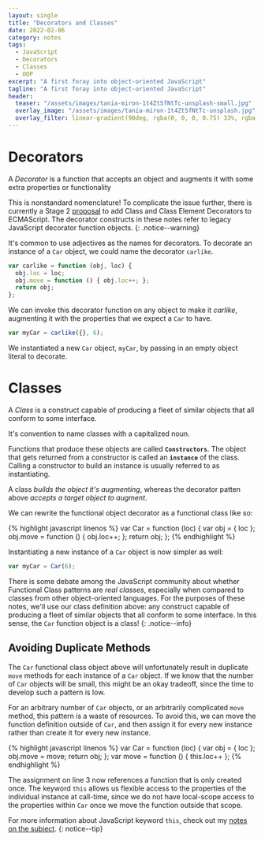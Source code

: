 ```yaml
---
layout: single
title: "Decorators and Classes"
date: 2022-02-06
category: notes
tags:
  - JavaScript
  - Decorators
  - Classes
  - OOP
excerpt: "A first foray into object-oriented JavaScript"
tagline: "A first foray into object-oriented JavaScript"
header:
  teaser: "/assets/images/tania-miron-1t4ZtSfNtTc-unsplash-small.jpg"
  overlay_image: "/assets/images/tania-miron-1t4ZtSfNtTc-unsplash.jpg"
  overlay_filter: linear-gradient(90deg, rgba(0, 0, 0, 0.75) 33%, rgba(0, 0, 0, 0.5))
---
```


# Decorators

A *Decorator* is a function that accepts an object and augments it with some extra properties or functionality

This is nonstandard nomenclature!
To complicate the issue further, there is currently a Stage 2 [proposal](https://github.com/tc39/proposal-decorators) to add Class and Class Element Decorators to ECMAScript.
The decorator constructs in these notes refer to legacy JavaScript decorator function objects.
{: .notice--warning}

It's common to use adjectives as the names for decorators.
To decorate an instance of a `Car` object, we could name the decorator `carlike`.

```javascript
var carlike = function (obj, loc) {
  obj.loc = loc;
  obj.move = function () { obj.loc++; };
  return obj;
};
```

We can invoke this decorator function on any object to make it *carlike*, augmenting it with the properties that we expect a `Car` to have.

```javascript
var myCar = carlike({}, 6);
```

We instantiated a new `Car` object, `myCar`, by passing in an empty object literal to decorate.

# Classes

A *Class* is a construct capable of producing a fleet of similar objects that all conform to some interface.

It's convention to name classes with a capitalized noun.

Functions that produce these objects are called **`Constructors`**.
The object that gets returned from a constructor is called an **`instance`** of the class.
Calling a constructor to build an instance is usually referred to as instantiating.

A class *builds the object it's augmenting*, whereas the decorator patten above *accepts a target object to augment*.

We can rewrite the functional object decorator as a functional class like so:

{% highlight javascript linenos %}
var Car = function (loc) {
  var obj = { loc };
  obj.move = function () { obj.loc++; };
  return obj;
};
{% endhighlight %}

Instantiating a new instance of a `Car` object is now simpler as well:

```javascript
var myCar = Car(6);
```

There is some debate among the JavaScript community about whether Functional Class patterns are *real classes*, especially when compared to classes from other object-oriented languages.
For the purposes of these notes, we'll use our class definition above: any construct capable of producing a fleet of similar objects that all conform to some interface.
In this sense, the `Car` function object is a class!
{: .notice--info}

## Avoiding Duplicate Methods

The `Car` functional class object above will unfortunately result in duplicate `move` methods for each instance of a `Car` object.
If we know that the number of `Car` objects will be small, this might be an okay tradeoff, since the time to develop such a pattern is low.

For an arbitrary number of `Car` objects, or an arbitrarily complicated `move` method, this pattern is a waste of resources.
To avoid this, we can move the function definition outside of `Car`, and then assign it for every new instance rather than create it for every new instance.

{% highlight javascript linenos %}
var Car = function (loc) {
  var obj = { loc };
  obj.move = move;
  return obj;
};
var move = function () { this.loc++ };
{% endhighlight %}

The assignment on line 3 now references a function that is only created once.
The keyword `this` allows us flexible access to the properties of the individual instance at call-time, since we do not have local-scope access to the properties within `Car` once we move the function outside that scope.

For more information about JavaScript keyword `this`, check out my [notes on the subject](/path/to/this_notes).
{: notice--tip}
